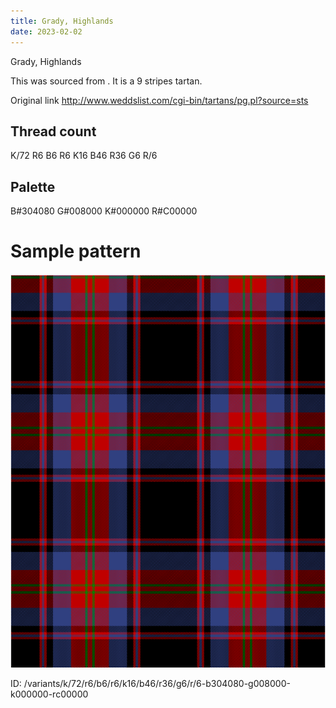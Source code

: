 ```yaml
---
title: Grady, Highlands
date: 2023-02-02
---
```

Grady, Highlands

This was sourced from <no value>.  It is a 9 stripes tartan.

Original link http://www.weddslist.com/cgi-bin/tartans/pg.pl?source=sts

## Thread count
K/72 R6 B6 R6 K16 B46 R36 G6 R/6

## Palette
B#304080 G#008000 K#000000 R#C00000

# Sample pattern

![Tartan detail](tartan.png "K/72 R6 B6 R6 K16 B46 R36 G6 R/6 tartan")

ID: /variants/k/72/r6/b6/r6/k16/b46/r36/g6/r/6-b304080-g008000-k000000-rc00000